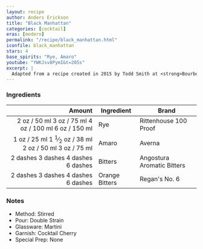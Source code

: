 ```yaml
---
layout: recipe
author: Anders Erickson
title: "Black Manhattan"
categories: [cocktail]
eras: [modern]
permalink: "/recipe/black_manhattan.html"
iconfile: black_manhattan
stars: 4
base_spirits: "Rye, Amaro"
youtube: "YWKJsv8PymI&t=205s"
excerpt: |
  Adapted from a recipe created in 2015 by Todd Smith at <strong>Bourbon &amp; Branch</strong> in San Francisco, USA.
---
```


### Ingredients

|   Amount | Ingredient     | Brand                      |
| -------: | -------------- | -------------------------- |
|     <span class="onex active">2 oz  / 50 ml</span> <span class="onehalfx">3 oz  / 75 ml</span> <span class="twox">4 oz  / 100 ml</span> <span class="threex">6 oz  / 150 ml</span>| Rye            | Rittenhouse 100 Proof      |
|     <span class="onex active">1 oz  / 25 ml</span> <span class="onehalfx">1 <sup>1</sup>&frasl;<sub>2</sub> oz  / 38 ml</span> <span class="twox">2 oz  / 50 ml</span> <span class="threex">3 oz  / 75 ml</span>| Amaro          | Averna                     |
| <span class="onex active">2 dashes</span> <span class="onehalfx">3 dashes</span> <span class="twox">4 dashes</span> <span class="threex">6 dashes</span>| Bitters        | Angostura Aromatic Bitters |
| <span class="onex active">2 dashes</span> <span class="onehalfx">3 dashes</span> <span class="twox">4 dashes</span> <span class="threex">6 dashes</span>| Orange Bitters | Regan's No. 6              |

### Notes

- Method: Stirred
- Pour: Double Strain
- Glassware: Martini
- Garnish: Cocktail Cherry
- Special Prep: None

    
<script type="application/ld+json">
{
  "@context": "https://schema.org",
  "@type": "Recipe",
  "author": "{{ page.author }}",
  "description": "{{ page.excerpt }}",
  "image": "{% for ingredient in site.data[page.iconfile].images.ingredient limit: 1 %}{{ ingredient.url }}{% endfor %}",
  "recipeIngredient": [
    "    2 oz Rye           ",
  "    1 oz Amaro         ",
  "2 dashes Bitters       ",
  "2 dashes Orange Bitters"],
  "name": "{{ page.title }}",
  "recipeInstructions": "
- Method: Stirred
- Pour: Double Strain
- Glassware: Martini
- Garnish: Cocktail Cherry
- Special Prep: None
",
  "recipeYield": "1 cocktail",
}
</script>

    